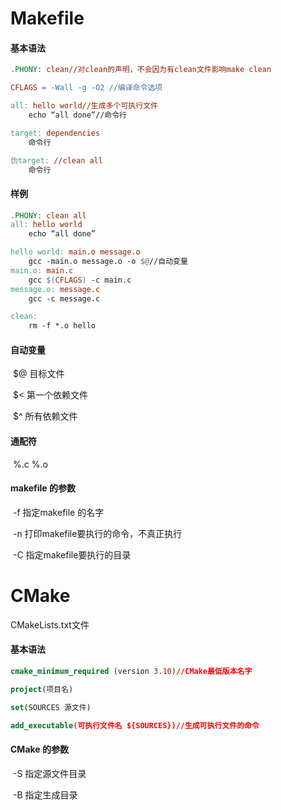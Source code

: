 # **Makefile**

#### 基本语法

```makefile
.PHONY: clean//对clean的声明，不会因为有clean文件影响make clean

CFLAGS = -Wall -g -O2 //编译命令选项 

all: hello world//生成多个可执行文件
	echo “all done”//命令行

target: dependencies
	命令行

伪target: //clean all
	命令行
```

####  样例

```makefile
.PHONY: clean all
all: hello world
	echo “all done”

hello world: main.o message.o
	gcc -main.o message.o -o $@//自动变量
main.o: main.c
	gcc $(CFLAGS) -c main.c
message.o: message.c
	gcc -c message.c

clean:
	rm -f *.o hello
```

#### 自动变量

​    $@ 目标文件

​    $< 第一个依赖文件

​    $^ 所有依赖文件

#### 通配符

​    %.c %.o

#### makefile 的参数

​	-f 指定makefile 的名字

​	-n 打印makefile要执行的命令，不真正执行

​	-C 指定makefile要执行的目录

# CMake

CMakeLists.txt文件

#### 基本语法

```cmake
cmake_minimum_required (version 3.10)//CMake最低版本名字

project(项目名)

set(SOURCES 源文件)

add_executable(可执行文件名 ${SOURCES})//生成可执行文件的命令
```



#### CMake 的参数

​	-S 指定源文件目录

​	-B 指定生成目录